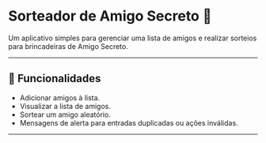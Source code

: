 # Sorteador de Amigo Secreto 🎁

Um aplicativo simples para gerenciar uma lista de amigos e realizar sorteios para brincadeiras de Amigo Secreto.

---

## 📱 Funcionalidades
- Adicionar amigos à lista.
- Visualizar a lista de amigos.
- Sortear um amigo aleatório.
- Mensagens de alerta para entradas duplicadas ou ações inválidas.

---
